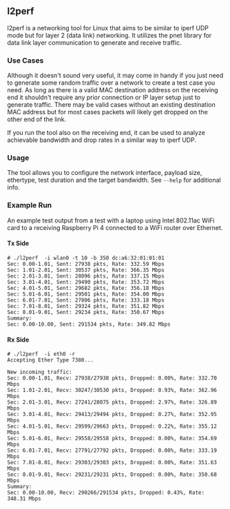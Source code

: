 l2perf
------

l2perf is a networking tool for Linux that aims to be similar to iperf UDP mode
but for layer 2 (data link) networking. It utilizes the pnet library for data
link layer communication to generate and receive traffic.

### Use Cases

Although it doesn't sound very useful, it may come in handy if you just need to
generate some random traffic over a network to create a test case you need.
As long as there is a valid MAC destination address on the receiving end it
shouldn't require any prior connection or IP layer setup just to generate
traffic. There may be valid cases without an existing destination MAC address
but for most cases packets will likely get dropped on the other end of the
link.

If you run the tool also on the receiving end, it can be used to analyze
achievable bandwidth and drop rates in a similar way to iperf UDP.

### Usage

The tool allows you to configure the network interface, payload size,
ethertype, test duration and the target bandwidth. See `--help` for additional
info.

### Example Run

An example test output from a test with a laptop using Intel 802.11ac WiFi card
to a receiving Raspberry Pi 4 connected to a WiFi router over Ethernet.

#### Tx Side
```
# ./l2perf  -i wlan0 -t 10 -b 350 dc:a6:32:01:01:01
Sec: 0.00-1.01, Sent: 27938 pkts, Rate: 332.59 Mbps
Sec: 1.01-2.01, Sent: 30537 pkts, Rate: 366.35 Mbps
Sec: 2.01-3.01, Sent: 28096 pkts, Rate: 337.15 Mbps
Sec: 3.01-4.01, Sent: 29490 pkts, Rate: 353.72 Mbps
Sec: 4.01-5.01, Sent: 29682 pkts, Rate: 356.18 Mbps
Sec: 5.01-6.01, Sent: 29501 pkts, Rate: 354.00 Mbps
Sec: 6.01-7.01, Sent: 27806 pkts, Rate: 333.18 Mbps
Sec: 7.01-8.01, Sent: 29324 pkts, Rate: 351.82 Mbps
Sec: 8.01-9.01, Sent: 29234 pkts, Rate: 350.67 Mbps
Summary:
Sec: 0.00-10.00, Sent: 291534 pkts, Rate: 349.82 Mbps
```

#### Rx Side
```
# ./l2perf  -i eth0 -r
Accepting Ether Type 7380...

New incoming traffic:
Sec: 0.00-1.01, Recv: 27938/27938 pkts, Dropped: 0.00%, Rate: 332.70 Mbps
Sec: 1.01-2.01, Recv: 30247/30530 pkts, Dropped: 0.93%, Rate: 362.96 Mbps
Sec: 2.01-3.01, Recv: 27241/28075 pkts, Dropped: 2.97%, Rate: 326.89 Mbps
Sec: 3.01-4.01, Recv: 29413/29494 pkts, Dropped: 0.27%, Rate: 352.95 Mbps
Sec: 4.01-5.01, Recv: 29599/29663 pkts, Dropped: 0.22%, Rate: 355.12 Mbps
Sec: 5.01-6.01, Recv: 29558/29558 pkts, Dropped: 0.00%, Rate: 354.69 Mbps
Sec: 6.01-7.01, Recv: 27791/27792 pkts, Dropped: 0.00%, Rate: 333.19 Mbps
Sec: 7.01-8.01, Recv: 29303/29303 pkts, Dropped: 0.00%, Rate: 351.63 Mbps
Sec: 8.01-9.01, Recv: 29231/29231 pkts, Dropped: 0.00%, Rate: 350.68 Mbps
Summary:
Sec: 0.00-10.00, Recv: 290266/291534 pkts, Dropped: 0.43%, Rate: 348.31 Mbps
